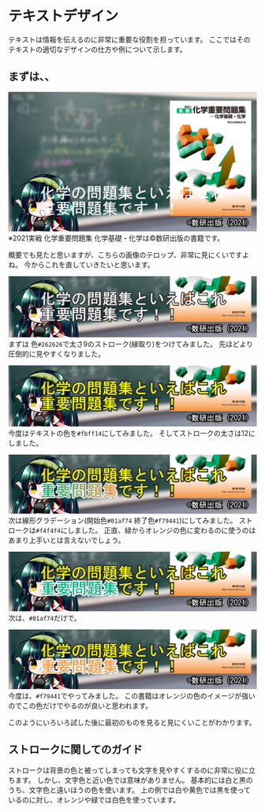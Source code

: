 # テキストデザイン

テキストは情報を伝えるのに非常に重要な役割を担っています。
ここではそのテキストの適切なデザインの仕方や例について示します。

## まずは、、
![](https://raw.githubusercontent.com/b-editor/LearnBEditor/main/ja-JP/design-guide/images/overview_001.png)
※2021実戦 化学重要問題集 化学基礎・化学は©数研出版の書籍です。

概要でも見たと思いますが、こちらの画像のテロップ、非常に見にくいですよね。
今からこれを直していきたいと思います。

![](https://raw.githubusercontent.com/b-editor/LearnBEditor/main/ja-JP/design-guide/images/text-design_001.png)
まずは 色`#262626`で太さ9のストローク(縁取り)をつけてみました。
先ほどより圧倒的に見やすくなりました。

![](https://raw.githubusercontent.com/b-editor/LearnBEditor/main/ja-JP/design-guide/images/text-design_002.png)
今度はテキストの色を`#fbff14`にしてみました。
そしてストロークの太さは12にしました。

![](https://raw.githubusercontent.com/b-editor/LearnBEditor/main/ja-JP/design-guide/images/text-design_003.png)
次は線形グラデーション(開始色`#01af74` 終了色`#f79441`)にしてみました。
ストロークは`#f4f4f4`にしました。
正直、緑からオレンジの色に変わるのに使うのはあまり上手いとは言えないでしょう。

![](https://raw.githubusercontent.com/b-editor/LearnBEditor/main/ja-JP/design-guide/images/text-design_004.png)
次は、`#01af74`だけで。

![](https://raw.githubusercontent.com/b-editor/LearnBEditor/main/ja-JP/design-guide/images/text-design_005.png)
今度は、`#f79441`でやってみました。
この書籍はオレンジの色のイメージが強いのでこの色だけでやるのが良いと思われます。

このようにいろいろ試した後に最初のものを見ると見にくいことがわかります。

## ストロークに関してのガイド
ストロークは背景の色と被ってしまっても文字を見やすくするのに非常に役に立ちます。
しかし、文字色と近い色では意味がありません。
基本的には白と黒のうち、文字色と遠いほうの色を使います。
上の例では白や黄色では黒を使っているのに対し、オレンジや緑では白色を使っています。